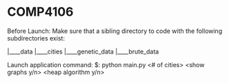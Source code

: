 # COMP4106

Before Launch:
Make sure that a sibling directory to code with the following subdirectories exist:


|____data
		|____cities
		|____genetic_data
		|____brute_data

Launch application command:
$: python main.py <# of cities> <show graphs y/n> <heap algorithm y/n>
